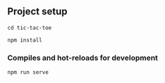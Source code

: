 ## Project setup

```
cd tic-tac-toe
```

```
npm install
```

### Compiles and hot-reloads for development

```
npm run serve
```
